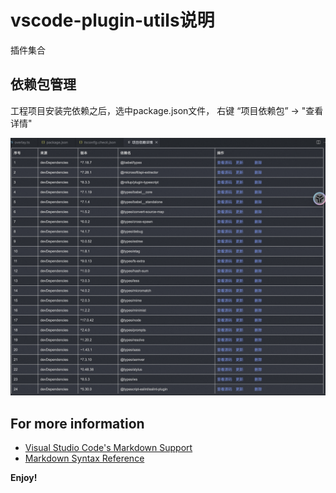 # vscode-plugin-utils说明

插件集合

## 依赖包管理

工程项目安装完依赖之后，选中package.json文件， 右键 “项目依赖包” -> "查看详情"

![avatar](./image/dep-handle.png)

## For more information

* [Visual Studio Code's Markdown Support](http://code.visualstudio.com/docs/languages/markdown)
* [Markdown Syntax Reference](https://help.github.com/articles/markdown-basics/)

**Enjoy!**
